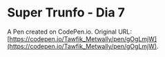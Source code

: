 # Super Trunfo - Dia 7

A Pen created on CodePen.io. Original URL: [https://codepen.io/Tawfik_Metwally/pen/gOgLmjW](https://codepen.io/Tawfik_Metwally/pen/gOgLmjW).


